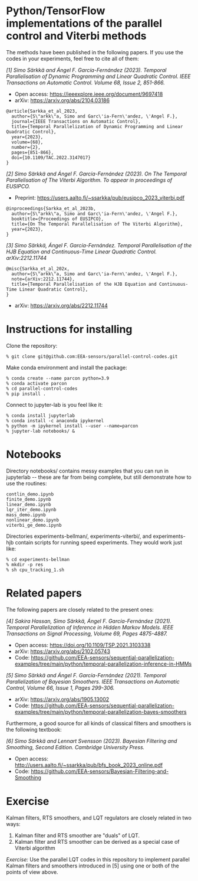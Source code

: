 # Python/TensorFlow implementations of the parallel control and Viterbi methods

The methods have been published in the following papers. If you use the codes in your experiments, feel free to cite all of them:

*[1] Simo Särkkä and Ángel F. García-Fernández (2023). Temporal Parallelisation of Dynamic Programming and Linear Quadratic Control. IEEE Transactions on Automatic Control. Volume 68, Issue 2, 851-866.*

- Open access: https://ieeexplore.ieee.org/document/9697418
- arXiv: https://arxiv.org/abs/2104.03186

```
@article{Sarkka_et_al_2023,
  author={S\"arkk\"a, Simo and Garc\'ia-Fern\'andez, \'Angel F.},
  journal={IEEE Transactions on Automatic Control}, 
  title={Temporal Parallelization of Dynamic Programming and Linear Quadratic Control}, 
  year={2023},
  volume={68},
  number={2},
  pages={851-866},
  doi={10.1109/TAC.2022.3147017}
}
```

*[2] Simo Särkkä and Ángel F. García-Fernández (2023). On The Temporal Parallelisation of The Viterbi Algorithm. To appear in proceedings of EUSIPCO.*

- Preprint: https://users.aalto.fi/~ssarkka/pub/eusipco_2023_viterbi.pdf

```
@inproceedings{Sarkka_et_al_2023b,
  author={S\"arkk\"a, Simo and Garc\'ia-Fern\'andez, \'Angel F.},
  booktitle={Proceedings of EUSIPCO},
  title={On The Temporal Parallelisation of The Viterbi Algorithm},
  year={2023},
}
```

*[3] Simo Särkkä, Ángel F. García-Fernández. Temporal Parallelisation of the HJB Equation and Continuous-Time Linear Quadratic Control. arXiv:2212.11744*

```
@misc{Sarkka_et_al_202x,
  author={S\"arkk\"a, Simo and Garc\'ia-Fern\'andez, \'Angel F.},
  note={arXiv:2212.11744},
  title={Temporal Parallelisation of the HJB Equation and Continuous-Time Linear Quadratic Control},
}
```

- arXiv: https://arxiv.org/abs/2212.11744


# Instructions for installing

Clone the repository:

```
% git clone git@github.com:EEA-sensors/parallel-control-codes.git
```

Make conda environment and install the package:

```
% conda create --name parcon python=3.9
% conda activate parcon
% cd parallel-control-codes
% pip install .
```

Connect to jupyter-lab is you feel like it:

```
% conda install jupyterlab
% conda install -c anaconda ipykernel
% python -m ipykernel install --user --name=parcon
% jupyter-lab notebooks/ &
```

# Notebooks

Directory notebooks/ contains messy examples that you can run in jupyterlab
-- these are far from being complete, but still demonstrate how to use the
routines:

```
contlin_demo.ipynb
finite_demo.ipynb
linear_demo.ipynb
lqr_iter_demo.ipynb
mass_demo.ipynb
nonlinear_demo.ipynb
viterbi_ge_demo.ipynb
```

Directories experiments-bellman/, experiments-viterbi/, and experiments-hjb contain scripts for running speed experiments. They would work just like:

```
% cd experiments-bellman
% mkdir -p res
% sh cpu_tracking_1.sh
```

# Related papers

The following papers are closely related to the present ones:

*[4] Sakira Hassan, Simo Särkkä, Ángel F. García-Fernández (2021). Temporal Parallelization of Inference in Hidden Markov Models. IEEE Transactions on Signal Processing, Volume 69, Pages 4875-4887.*

- Open access: https://doi.org/10.1109/TSP.2021.3103338
- arXiv: https://arxiv.org/abs/2102.05743
- Code: https://github.com/EEA-sensors/sequential-parallelization-examples/tree/main/python/temporal-parallelization-inference-in-HMMs

*[5] Simo Särkkä and Ángel F. García-Fernández (2021). Temporal Parallelization of Bayesian Smoothers. IEEE Transactions on Automatic Control, Volume 66, Issue 1, Pages 299-306.*

- arXiv: https://arxiv.org/abs/1905.13002
- Code: https://github.com/EEA-sensors/sequential-parallelization-examples/tree/main/python/temporal-parallelization-bayes-smoothers

Furthermore, a good source for all kinds of classical filters and smoothers is the following textbook:

*[6] Simo Särkkä and Lennart Svensson (2023). Bayesian Filtering and Smoothing, Second Edition. Cambridge University Press.*

- Open access: http://users.aalto.fi/~ssarkka/pub/bfs_book_2023_online.pdf
- Code: https://github.com/EEA-sensors/Bayesian-Filtering-and-Smoothing


# Exercise

Kalman filters, RTS smoothers, and LQT regulators are closely related in two ways:

1. Kalman filter and RTS smoother are "duals" of LQT.
2. Kalman filter and RTS smoother can be derived as a special case of Viterbi algorithm 

*Exercise:* Use the parallel LQT codes in this repository to implement parallel Kalman filters and smoothers introduced in [5] using one or both of the points of view above.
